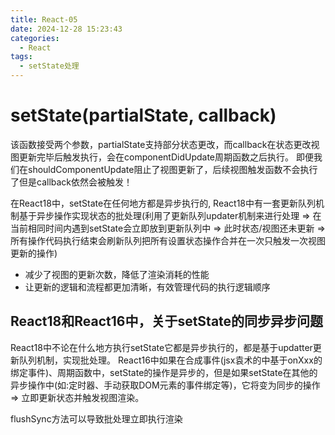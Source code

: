 ```yaml
---
title: React-05
date: 2024-12-28 15:23:43
categories:
  - React
tags:
  - setState处理
---
```


# setState(partialState, callback)
该函数接受两个参数，partialState支持部分状态更改，而callback在状态更改视图更新完毕后触发执行，会在componentDidUpdate周期函数之后执行。
即便我们在shouldComponentUpdate阻止了视图更新了，后续视图触发函数不会执行了但是callback依然会被触发！ 

在React18中，setState在任何地方都是异步执行的, React18中有一套更新队列机制基于异步操作实现状态的批处理(利用了更新队列updater机制来进行处理 => 在当前相同时间内遇到setState会立即放到更新队列中 => 此时状态/视图还未更新 => 所有操作代码执行结束会刷新队列把所有设置状态操作合并在一次只触发一次视图更新的操作)
- 减少了视图的更新次数，降低了渲染消耗的性能
- 让更新的逻辑和流程都更加清晰，有效管理代码的执行逻辑顺序

## React18和React16中，关于setState的同步异步问题
React18中不论在什么地方执行setState它都是异步执行的，都是基于updatter更新队列机制，实现批处理。
React16中如果在合成事件(jsx袁术的中基于onXxx的绑定事件)、周期函数中，setState的操作是异步的，但是如果setState在其他的异步操作中(如:定时器、手动获取DOM元素的事件绑定等)，它将变为同步的操作 => 立即更新状态并触发视图渲染。

flushSync方法可以导致批处理立即执行渲染